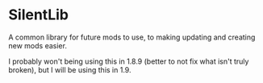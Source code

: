 # SilentLib
A common library for future mods to use, to making updating and creating new mods easier.

I probably won't being using this in 1.8.9 (better to not fix what isn't truly broken), but I will be using this in 1.9.

